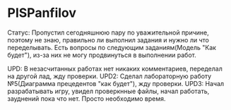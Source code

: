 # PISPanfilov

Статус:
Пропустил сегодняшнюю пару по уважительной причине, поэтому не знаю, правильно ли выполнил задания и нужно ли что переделывать. Есть вопросы по следующим заданиям(Модель "Как будет"), из-за них не могу продвинуться в выполнении работ.

UPD: В незасчитанных работах нет никаких комментариев, переделал на другой лад, жду проверки.
UPD2: Сделал лабораторную работу №5(Диаграмма прецедентов "как будет"), жду проверки.
UPD3: Начал разрабатывать игру, увидел проверкнные файлы, начал работать, зауднений пока что нет. Просто необходимо время.
